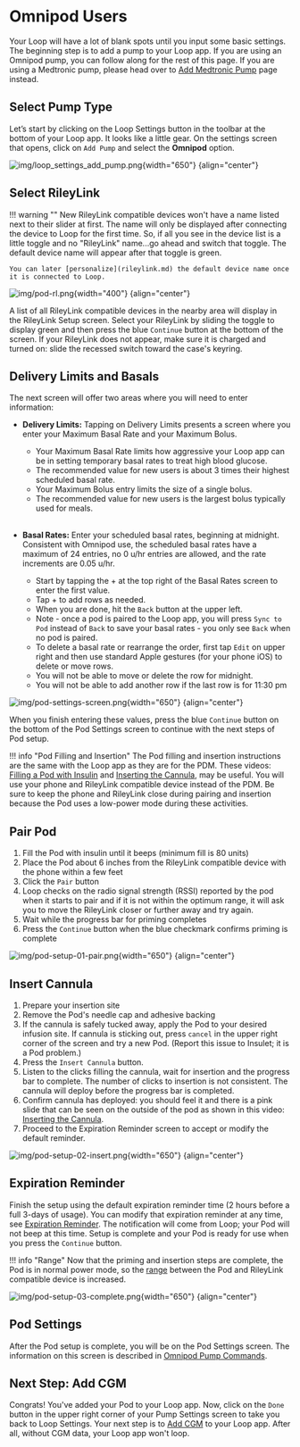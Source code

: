 # Omnipod Users

Your Loop will have a lot of blank spots until you input some basic settings. The beginning step is to add a pump to your Loop app. If you are using an Omnipod pump, you can follow along for the rest of this page. If you are using a Medtronic pump, please head over to [Add Medtronic Pump](mdt-pump.md) page instead.

## Select Pump Type

Let’s start by clicking on the Loop Settings button in the toolbar at the bottom of your Loop app. It looks like a little gear. On the settings screen that opens, click on `Add Pump` and select the **Omnipod** option.

![img/loop_settings_add_pump.png](img/loop_settings_add_pump.png){width="650"}
{align="center"}

## Select RileyLink

!!! warning ""
    New RileyLink compatible devices won't have a name listed next to their slider at first. The name will only be displayed after connecting the device to Loop for the first time. So, if all you see in the device list is a little toggle and no "RileyLink" name...go ahead and switch that toggle. The default device name will appear after that toggle is green.

    You can later [personalize](rileylink.md) the default device name once it is connected to Loop.

![img/pod-rl.png](img/pod-rl.png){width="400"}
{align="center"}

A list of all RileyLink compatible devices in the nearby area will display in the RileyLink Setup screen. Select your RileyLink by sliding the toggle to display green and then press the blue `Continue` button at the bottom of the screen. If your RileyLink does not appear, make sure it is charged and turned on: slide the recessed switch toward the case's keyring.

## Delivery Limits and Basals

The next screen will offer two areas where you will need to enter information:

* **Delivery Limits:** Tapping on Delivery Limits presents a screen where you enter your Maximum Basal Rate and your Maximum Bolus.

    * Your Maximum Basal Rate limits how aggressive your Loop app can be in setting temporary basal rates to treat high blood glucose.
    * The recommended value for new users is about 3 times their highest scheduled basal rate.
    * Your Maximum Bolus entry limits the size of a single bolus.
    * The recommended value for new users is the largest bolus typically used for meals. <br/> <br/>

* **Basal Rates:** Enter your scheduled basal rates, beginning at midnight. Consistent with Omnipod use, the scheduled basal rates have a maximum of 24 entries, no 0 u/hr entries are allowed, and the rate increments are 0.05 u/hr.

    * Start by tapping the &plus; at the top right of the Basal Rates screen to enter the first value.  
    * Tap &plus; to add rows as needed.
    * When you are done, hit the `Back` button at the upper left.
    * Note - once a pod is paired to the Loop app, you will press `Sync to Pod` instead of `Back` to save your basal rates - you only see `Back` when no pod is paired.
    * To delete a basal rate or rearrange the order, first tap `Edit` on upper right and then use standard Apple gestures (for your phone iOS) to delete or move rows.
    * You will not be able to move or delete the row for midnight.
    * You will not be able to add another row if the last row is for 11:30 pm

![img/pod-settings-screen.png](img/pod-settings-screen.png){width="650"}
{align="center"}

When you finish entering these values, press the blue `Continue` button on the bottom of the Pod Settings screen to continue with the next steps of Pod setup.

!!! info "Pod Filling and Insertion"
    The Pod filling and insertion instructions are the same with the Loop app as they are for the PDM.  These videos: [Filling a Pod with Insulin](https://youtu.be/qJBN6rlvn_Y) and [Inserting the Cannula](https://youtu.be/ss1vpsmaLoI), may be useful.  You will use your phone and RileyLink compatible device instead of the PDM.  Be sure to keep the phone and RileyLink close during pairing and insertion because the Pod uses a low-power mode during these activities.

## Pair Pod

1. Fill the Pod with insulin until it beeps (minimum fill is 80 units)
1. Place the Pod about 6 inches from the RileyLink compatible device with the phone within a few feet
1. Click the `Pair` button
1. Loop checks on the radio signal strength (RSSI) reported by the pod when it starts to pair and if it is not within the optimum range, it will ask you to move the RileyLink closer or further away and try again.
1. Wait while the progress bar for priming completes
1. Press the `Continue` button when the blue checkmark confirms priming is complete

![img/pod-setup-01-pair.png](img/pod-setup-01-pair.png){width="650"}
{align="center"}

## Insert Cannula


1. Prepare your insertion site
2. Remove the Pod's needle cap and adhesive backing
3. If the cannula is safely tucked away, apply the Pod to your desired infusion site. If cannula is sticking out, press `cancel` in the upper right corner of the screen and try a new Pod. (Report this issue to Insulet; it is a Pod problem.)
4. Press the `Insert Cannula` button.
5. Listen to the clicks filling the cannula, wait for insertion and the progress bar to complete. The number of clicks to insertion is not consistent. The cannula will deploy before the progress bar is completed.
6. Confirm cannula has deployed: you should feel it and there is a pink slide that can be seen on the outside of the pod as shown in this video: [Inserting the Cannula](https://youtu.be/ss1vpsmaLoI).
7. Proceed to the Expiration Reminder screen to accept or modify the default reminder.

![img/pod-setup-02-insert.png](img/pod-setup-02-insert.png){width="650"}
{align="center"}

## Expiration Reminder

Finish the setup using the default expiration reminder time (2 hours before a full 3-days of usage). You can modify that expiration reminder at any time, see [Expiration Reminder](pump-commands.md#expiration-reminder). The notification will come from Loop; your Pod will not beep at this time. Setup is complete and your Pod is ready for use when you press the `Continue` button.

!!! info "Range"
    Now that the priming and insertion steps are complete, the Pod is in normal power mode, so the [range](../../faqs/rileylink-faqs.md#range) between the Pod and RileyLink compatible device is increased.

![img/pod-setup-03-complete.png](img/pod-setup-03-complete.png){width="650"}
{align="center"}


## Pod Settings

After the Pod setup is complete, you will be on the Pod Settings screen. The information on this screen is described in [Omnipod Pump Commands](pump-commands.md#omnipod-commands).


## Next Step: Add CGM

Congrats! You've added your Pod to your Loop app. Now, click on the `Done` button in the upper right corner of your Pump Settings screen to take you back to Loop Settings. Your next step is to [Add CGM](cgm.md) to your Loop app. After all, without CGM data, your Loop app won't loop.
